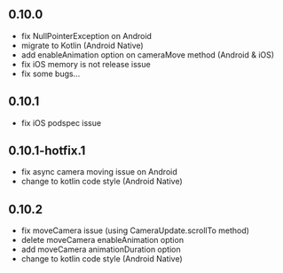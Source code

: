 ## 0.10.0
- fix NullPointerException on Android
- migrate to Kotlin (Android Native)
- add enableAnimation option on cameraMove method (Android & iOS)
- fix iOS memory is not release issue
- fix some bugs...

## 0.10.1
- fix iOS podspec issue

## 0.10.1-hotfix.1
- fix async camera moving issue on Android
- change to kotlin code style (Android Native)

## 0.10.2
- fix moveCamera issue (using CameraUpdate.scrollTo method)
- delete moveCamera enableAnimation option
- add moveCamera animationDuration option
- change to kotlin code style (Android Native)